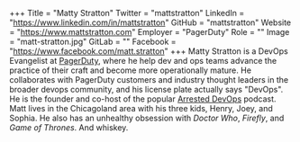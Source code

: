 +++
Title = "Matty Stratton"
Twitter = "mattstratton"
LinkedIn = "https://www.linkedin.com/in/mattstratton"
GitHub = "mattstratton"
Website = "https://www.mattstratton.com"
Employer = "PagerDuty"
Role = ""
Image = "matt-stratton.jpg"
GitLab = ""
Facebook = "https://www.facebook.com/matt.stratton"
+++
Matty Stratton is a DevOps Evangelist at [PagerDuty](https://www.pagerduty.com), where he help dev and ops teams advance the practice of their craft and become more operationally mature. He collaborates with PagerDuty customers and industry thought leaders in the broader devops community, and his license plate actually says &#34;DevOps&#34;. He is the founder and co-host of the popular [Arrested DevOps](https://www.arresteddevops.com) podcast. Matt lives in the Chicagoland area with his three kids, Henry, Joey, and Sophia. He also has an unhealthy obsession with _Doctor Who_, _Firefly_, and _Game of Thrones_. And whiskey.
